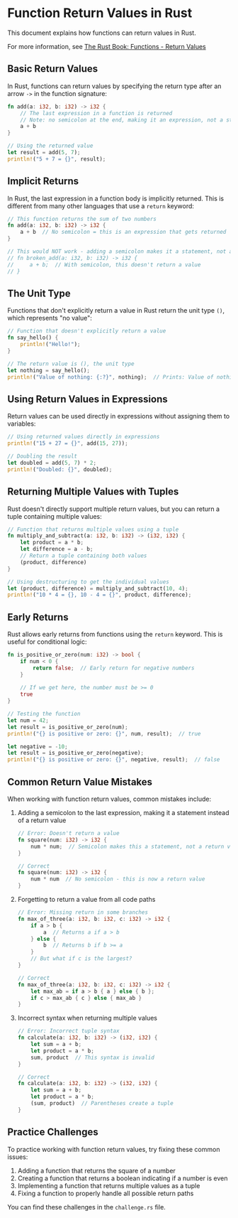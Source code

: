 # Function Return Values in Rust

This document explains how functions can return values in Rust.

For more information, see [The Rust Book: Functions - Return Values](https://doc.rust-lang.org/book/ch03-03-how-functions-work.html#functions-with-return-values)

## Basic Return Values

In Rust, functions can return values by specifying the return type after an arrow `->` in the function signature:

```rust
fn add(a: i32, b: i32) -> i32 {
    // The last expression in a function is returned
    // Note: no semicolon at the end, making it an expression, not a statement
    a + b
}

// Using the returned value
let result = add(5, 7);
println!("5 + 7 = {}", result);
```

## Implicit Returns

In Rust, the last expression in a function body is implicitly returned. This is different from many other languages that use a `return` keyword:

```rust
// This function returns the sum of two numbers
fn add(a: i32, b: i32) -> i32 {
    a + b  // No semicolon = this is an expression that gets returned
}

// This would NOT work - adding a semicolon makes it a statement, not an expression
// fn broken_add(a: i32, b: i32) -> i32 {
//     a + b;  // With semicolon, this doesn't return a value
// }
```

## The Unit Type

Functions that don't explicitly return a value in Rust return the unit type `()`, which represents "no value":

```rust
// Function that doesn't explicitly return a value
fn say_hello() {
    println!("Hello!");
}

// The return value is (), the unit type
let nothing = say_hello();
println!("Value of nothing: {:?}", nothing);  // Prints: Value of nothing: ()
```

## Using Return Values in Expressions

Return values can be used directly in expressions without assigning them to variables:

```rust
// Using returned values directly in expressions
println!("15 + 27 = {}", add(15, 27));

// Doubling the result
let doubled = add(5, 7) * 2;
println!("Doubled: {}", doubled);
```

## Returning Multiple Values with Tuples

Rust doesn't directly support multiple return values, but you can return a tuple containing multiple values:

```rust
// Function that returns multiple values using a tuple
fn multiply_and_subtract(a: i32, b: i32) -> (i32, i32) {
    let product = a * b;
    let difference = a - b;
    // Return a tuple containing both values
    (product, difference)
}

// Using destructuring to get the individual values
let (product, difference) = multiply_and_subtract(10, 4);
println!("10 * 4 = {}, 10 - 4 = {}", product, difference);
```

## Early Returns

Rust allows early returns from functions using the `return` keyword. This is useful for conditional logic:

```rust
fn is_positive_or_zero(num: i32) -> bool {
    if num < 0 {
        return false;  // Early return for negative numbers
    }
    
    // If we get here, the number must be >= 0
    true
}

// Testing the function
let num = 42;
let result = is_positive_or_zero(num);
println!("{} is positive or zero: {}", num, result);  // true

let negative = -10;
let result = is_positive_or_zero(negative);
println!("{} is positive or zero: {}", negative, result);  // false
```

## Common Return Value Mistakes

When working with function return values, common mistakes include:

1. Adding a semicolon to the last expression, making it a statement instead of a return value
   ```rust
   // Error: Doesn't return a value
   fn square(num: i32) -> i32 {
       num * num;  // Semicolon makes this a statement, not a return value
   }
   
   // Correct
   fn square(num: i32) -> i32 {
       num * num  // No semicolon - this is now a return value
   }
   ```

2. Forgetting to return a value from all code paths
   ```rust
   // Error: Missing return in some branches
   fn max_of_three(a: i32, b: i32, c: i32) -> i32 {
       if a > b {
           a  // Returns a if a > b
       } else {
           b  // Returns b if b >= a
       }
       // But what if c is the largest?
   }
   
   // Correct
   fn max_of_three(a: i32, b: i32, c: i32) -> i32 {
       let max_ab = if a > b { a } else { b };
       if c > max_ab { c } else { max_ab }
   }
   ```

3. Incorrect syntax when returning multiple values
   ```rust
   // Error: Incorrect tuple syntax
   fn calculate(a: i32, b: i32) -> (i32, i32) {
       let sum = a + b;
       let product = a * b;
       sum, product  // This syntax is invalid
   }
   
   // Correct
   fn calculate(a: i32, b: i32) -> (i32, i32) {
       let sum = a + b;
       let product = a * b;
       (sum, product)  // Parentheses create a tuple
   }
   ```

## Practice Challenges

To practice working with function return values, try fixing these common issues:

1. Adding a function that returns the square of a number
2. Creating a function that returns a boolean indicating if a number is even
3. Implementing a function that returns multiple values as a tuple
4. Fixing a function to properly handle all possible return paths

You can find these challenges in the `challenge.rs` file. 